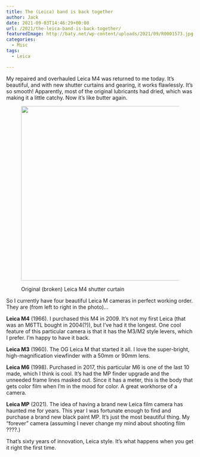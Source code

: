 ```yaml
---
title: The (Leica) band is back together
author: Jack
date: 2021-09-03T14:46:29+00:00
url: /2021/the-leica-band-is-back-together/
featuredImage: http://baty.net/wp-content/uploads/2021/09/R0001573.jpg
categories:
  - Misc
tags:
  - Leica

---
```

<!--kg-card-begin: html-->My repaired and overhauled Leica M4 was returned to me today. It&#8217;s beautiful, and with new shutter curtains and gearing, it works flawlessly. It&#8217;s so smooth! Apparently, most of the original lubricants had dried, which was making it a little catchy. Now it&#8217;s like butter again.<figure class="wp-block-image size-large">

<img loading="lazy" width="700" height="467" src="/content/images/wordpress/2021/09/R0001579.jpg" alt="" class="wp-image-1055" srcset="/content/images/wordpress/2021/09/R0001579.jpg 700w, /content/images/wordpress/2021/09/R0001579-300x200.jpg 300w, /content/images/wordpress/2021/09/R0001579-768x512.jpg 768w, /content/images/wordpress/2021/09/R0001579-1536x1024.jpg 1536w, /content/images/wordpress/2021/09/R0001579-450x300.jpg 450w, /content/images/wordpress/2021/09/R0001579-1024x683.jpg 1024w, /content/images/wordpress/2021/09/R0001579-900x600.jpg 900w, /content/images/wordpress/2021/09/R0001579.jpg 2048w" sizes="(max-width: 700px) 100vw, 700px" /> <figcaption>Original (broken) Leica M4 shutter curtain</figcaption></figure> 

So I currently have four beautiful Leica M cameras in perfect working order. They are (from left to right in the photo)&#8230;

**Leica M4** (1966). I purchased this M4 in 2009. It&#8217;s not my first Leica (that was an M6TTL bought in 2004(?)), but I&#8217;ve had it the longest. One cool feature of this particular camera is that it has the M3/M2 style levers, which I prefer. I&#8217;m happy to have it back.

**Leica M3** (1960). The OG Leica M that started it all. I love the super-bright, high-magnification viewfinder with a 50mm or 90mm lens.

**Leica M6** (1998). Purchased in 2017, this particular M6 is one of the last 10 made, which I think is cool. It&#8217;s had the MP finder upgrade and the unneeded frame lines masked out. Since it has a meter, this is the body that gets color film when I&#8217;m in the mood for color. A great workhorse of a camera.

**Leica MP** (2021). The idea of having a brand new Leica film camera has haunted me for years. This year I was fortunate enough to find and purchase a brand new black paint MP. It&#8217;s just the most beautiful thing. My &#8220;forever&#8221; camera (assuming I never change my mind about shooting film ????.)

That&#8217;s sixty years of innovation, Leica style. It&#8217;s what happens when you get it right the first time.

<!--kg-card-end: html-->